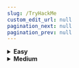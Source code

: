 ```yaml
---
slug: /TryHackMe
custom_edit_url: null
pagination_next: null
pagination_prev: null
---
```


<details className="dropdown" closed>
  <summary><b>Easy</b></summary>
  
  [Agent Sudo](./Easy/Agent%20Sudo.md)
  <br></br>
  [Anthem](./Easy/Anthem.md)
  [Bounty Hacker](./Easy/Bounty%20Hacker.md)
  [Brooklyn Nine Nine](./Easy/Brooklyn%20Nine%20Nine.md)
  [Brute It](./Easy/Brute%20It.md)
</details>

<details className="dropdown" closed>
  <summary><b>Medium</b></summary>
 
Agent Sudo
</details>
